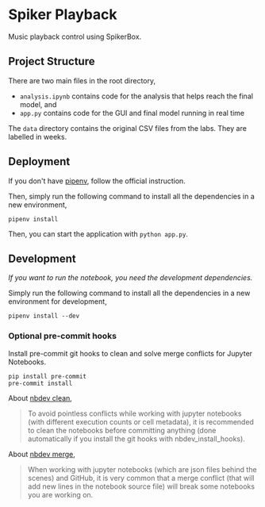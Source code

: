 # Spiker Playback

Music playback control using SpikerBox.

## Project Structure

There are two main files in the root directory,

- `analysis.ipynb` contains code for the analysis that helps reach the final
  model, and
- `app.py` contains code for the GUI and final model running in real time

The `data` directory contains the original CSV files from the labs. They are
labelled in weeks.

## Deployment

If you don't have [pipenv], follow the official instruction.

Then, simply run the following command to install all the dependencies in a new
environment,

```
pipenv install
```

Then, you can start the application with `python app.py`.

## Development

_If you want to run the notebook, you need the development dependencies._

Simply run the following command to install all the dependencies in a new
environment for development,

```
pipenv install --dev
```

### Optional pre-commit hooks

Install pre-commit git hooks to clean and solve merge conflicts for Jupyter
Notebooks.

```
pip install pre-commit
pre-commit install
```

About [nbdev clean],

> To avoid pointless conflicts while working with jupyter notebooks (with
> different execution counts or cell metadata), it is recommended to clean the
> notebooks before committing anything (done automatically if you install the
> git hooks with nbdev_install_hooks).

About [nbdev merge],

> When working with jupyter notebooks (which are json files behind the scenes)
> and GitHub, it is very common that a merge conflict (that will add new lines
> in the notebook source file) will break some notebooks you are working on.

[pipenv]: https://pipenv.pypa.io/en/latest/
[nbdev clean]: https://nbdev.fast.ai/api/clean.html
[nbdev merge]: https://nbdev.fast.ai/api/merge.html
